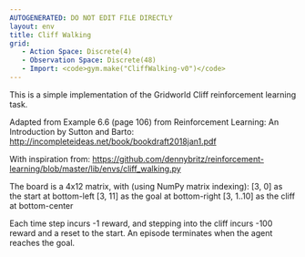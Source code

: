 ```yaml
---
AUTOGENERATED: DO NOT EDIT FILE DIRECTLY
layout: env
title: Cliff Walking
grid:
   - Action Space: Discrete(4)
   - Observation Space: Discrete(48)
   - Import: <code>gym.make("CliffWalking-v0")</code>
---
```

This is a simple implementation of the Gridworld Cliff
reinforcement learning task.

Adapted from Example 6.6 (page 106) from Reinforcement Learning: An Introduction
by Sutton and Barto:
http://incompleteideas.net/book/bookdraft2018jan1.pdf

With inspiration from:
https://github.com/dennybritz/reinforcement-learning/blob/master/lib/envs/cliff_walking.py

The board is a 4x12 matrix, with (using NumPy matrix indexing):
    [3, 0] as the start at bottom-left
    [3, 11] as the goal at bottom-right
    [3, 1..10] as the cliff at bottom-center

Each time step incurs -1 reward, and stepping into the cliff incurs -100 reward
and a reset to the start. An episode terminates when the agent reaches the goal.